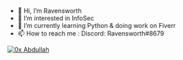 - 👋 Hi, I’m Ravensworth
- 👀 I’m interested in InfoSec 
- 🌱 I’m currently learning Python & doing work on Fiverr
- 📫 How to reach me : Discord: Ravensworth#8679

[![0x Abdullah](https://hackwith.github.io/badges/0x/Abdullah/demolabs.svg)](https://google.com)
